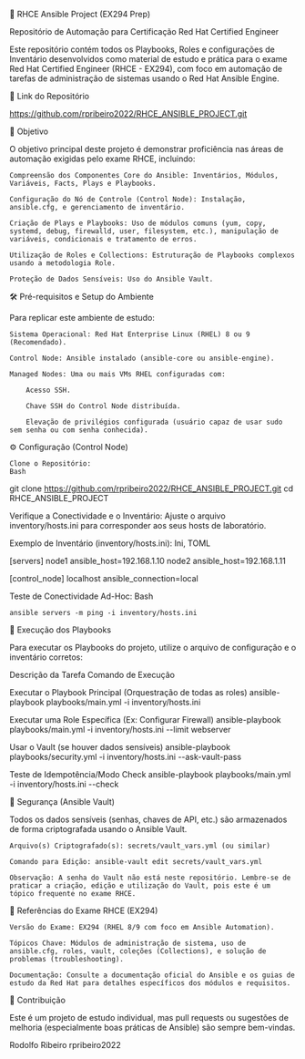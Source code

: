 🤖 RHCE Ansible Project (EX294 Prep)

Repositório de Automação para Certificação Red Hat Certified Engineer

Este repositório contém todos os Playbooks, Roles e configurações de Inventário desenvolvidos como material de estudo e prática para o exame Red Hat Certified Engineer (RHCE - EX294), com foco em automação de tarefas de administração de sistemas usando o Red Hat Ansible Engine.

🔗 Link do Repositório

https://github.com/rpribeiro2022/RHCE_ANSIBLE_PROJECT.git

🎯 Objetivo

O objetivo principal deste projeto é demonstrar proficiência nas áreas de automação exigidas pelo exame RHCE, incluindo:

    Compreensão dos Componentes Core do Ansible: Inventários, Módulos, Variáveis, Facts, Plays e Playbooks.

    Configuração do Nó de Controle (Control Node): Instalação, ansible.cfg, e gerenciamento de inventário.

    Criação de Plays e Playbooks: Uso de módulos comuns (yum, copy, systemd, debug, firewalld, user, filesystem, etc.), manipulação de variáveis, condicionais e tratamento de erros.

    Utilização de Roles e Collections: Estruturação de Playbooks complexos usando a metodologia Role.

    Proteção de Dados Sensíveis: Uso do Ansible Vault.

🛠 Pré-requisitos e Setup do Ambiente

Para replicar este ambiente de estudo:

    Sistema Operacional: Red Hat Enterprise Linux (RHEL) 8 ou 9 (Recomendado).

    Control Node: Ansible instalado (ansible-core ou ansible-engine).

    Managed Nodes: Uma ou mais VMs RHEL configuradas com:

        Acesso SSH.

        Chave SSH do Control Node distribuída.

        Elevação de privilégios configurada (usuário capaz de usar sudo sem senha ou com senha conhecida).

⚙️ Configuração (Control Node)

    Clone o Repositório:
    Bash

git clone https://github.com/rpribeiro2022/RHCE_ANSIBLE_PROJECT.git
cd RHCE_ANSIBLE_PROJECT

Verifique a Conectividade e o Inventário:
Ajuste o arquivo inventory/hosts.ini para corresponder aos seus hosts de laboratório.

Exemplo de Inventário (inventory/hosts.ini):
Ini, TOML

[servers]
node1 ansible_host=192.168.1.10
node2 ansible_host=192.168.1.11

[control_node]
localhost ansible_connection=local

Teste de Conectividade Ad-Hoc:
Bash

    ansible servers -m ping -i inventory/hosts.ini

🚀 Execução dos Playbooks

Para executar os Playbooks do projeto, utilize o arquivo de configuração e o inventário corretos:

Descrição da Tarefa	Comando de Execução

Executar o Playbook Principal (Orquestração de todas as roles)	ansible-playbook playbooks/main.yml -i inventory/hosts.ini

Executar uma Role Específica (Ex: Configurar Firewall)	ansible-playbook playbooks/main.yml -i inventory/hosts.ini --limit webserver

Usar o Vault (se houver dados sensíveis)	ansible-playbook playbooks/security.yml -i inventory/hosts.ini --ask-vault-pass

Teste de Idempotência/Modo Check	ansible-playbook playbooks/main.yml -i inventory/hosts.ini --check

🔑 Segurança (Ansible Vault)

Todos os dados sensíveis (senhas, chaves de API, etc.) são armazenados de forma criptografada usando o Ansible Vault.

    Arquivo(s) Criptografado(s): secrets/vault_vars.yml (ou similar)

    Comando para Edição: ansible-vault edit secrets/vault_vars.yml

    Observação: A senha do Vault não está neste repositório. Lembre-se de praticar a criação, edição e utilização do Vault, pois este é um tópico frequente no exame RHCE.

📝 Referências do Exame RHCE (EX294)

    Versão do Exame: EX294 (RHEL 8/9 com foco em Ansible Automation).

    Tópicos Chave: Módulos de administração de sistema, uso de ansible.cfg, roles, vault, coleções (Collections), e solução de problemas (troubleshooting).

    Documentação: Consulte a documentação oficial do Ansible e os guias de estudo da Red Hat para detalhes específicos dos módulos e requisitos.

👥 Contribuição

Este é um projeto de estudo individual, mas pull requests ou sugestões de melhoria (especialmente boas práticas de Ansible) são sempre bem-vindas.

Rodolfo Ribeiro rpribeiro2022
